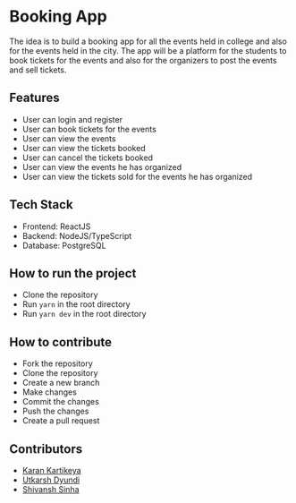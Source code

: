 # Booking App

The idea is to build a booking app for all the events held in college and also for the events held in the city. The app will be a platform for the students to book tickets for the events and also for the organizers to post the events and sell tickets.

## Features

* User can login and register
* User can book tickets for the events
* User can view the events
* User can view the tickets booked
* User can cancel the tickets booked
* User can view the events he has organized
* User can view the tickets sold for the events he has organized

## Tech Stack

* Frontend: ReactJS
* Backend: NodeJS/TypeScript
* Database: PostgreSQL

## How to run the project

* Clone the repository
* Run `yarn` in the root directory
* Run `yarn dev` in the root directory

## How to contribute

* Fork the repository
* Clone the repository
* Create a new branch
* Make changes
* Commit the changes
* Push the changes
* Create a pull request

## Contributors

* [Karan Kartikeya]([https://github.com/karankartikeya])
* [Utkarsh Dyundi]([https://github.com/Utkarsh-Dyundi])
* [Shivansh Sinha]([https://github.com/Shivanshsinha])
